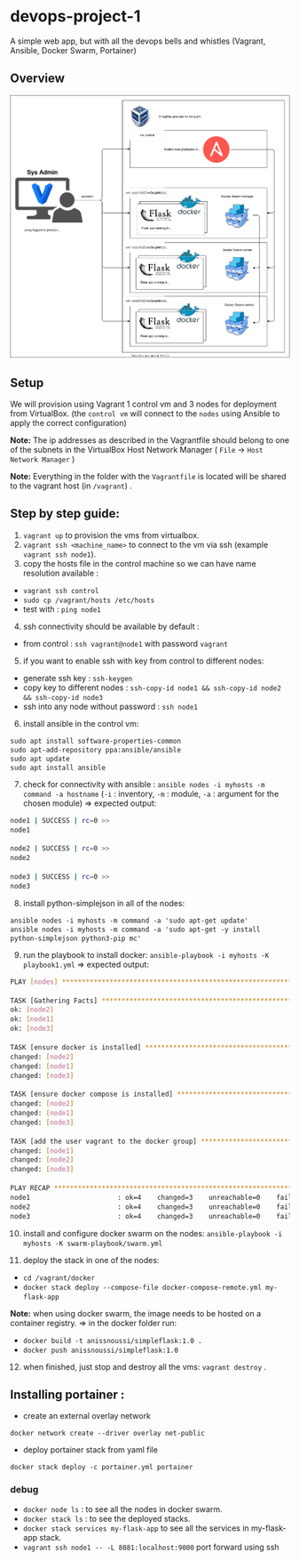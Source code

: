 # devops-project-1

A simple web app, but with all the devops bells and whistles (Vagrant, Ansible, Docker Swarm, Portainer)

## Overview

![Architecture Description](./overview.drawio.svg)

## Setup

We will provision using Vagrant 1 control vm and 3 nodes for deployment from VirtualBox.
(the `control vm` will connect to the `nodes` using Ansible to apply the correct configuration)

**Note:** The ip addresses as described in the Vagrantfile should belong to one of the subnets in the VirtualBox Host Network Manager ( `File` -> `Host Network Manager` )

**Note:** Everything in the folder with the `Vagrantfile` is located will be shared to the vagrant host (in `/vagrant`) .

## Step by step guide:

1. `vagrant up` to provision the vms from virtualbox.
2. `vagrant ssh <machine_name>` to connect to the vm via ssh (example `vagrant ssh node1`).
3. copy the hosts file in the control machine so we can have name resolution available :

- `vagrant ssh control`
- `sudo cp /vagrant/hosts /etc/hosts`
- test with : `ping node1`

4. ssh connectivity should be available by default :

- from control : `ssh vagrant@node1` with password `vagrant`

5. if you want to enable ssh with key from control to different nodes:

- generate ssh key : `ssh-keygen`
- copy key to different nodes : `ssh-copy-id node1 && ssh-copy-id node2 && ssh-copy-id node3`
- ssh into any node without password : `ssh node1`

6. install ansible in the control vm:

```
sudo apt install software-properties-common
sudo apt-add-repository ppa:ansible/ansible
sudo apt update
sudo apt install ansible
```

7. check for connectivity with ansible : `ansible nodes -i myhosts -m command -a hostname` (`-i` : inventory, `-m` : module, `-a` : argument for the chosen module)
   => expected output:

```bash
node1 | SUCCESS | rc=0 >>
node1

node2 | SUCCESS | rc=0 >>
node2

node3 | SUCCESS | rc=0 >>
node3

```

8. install python-simplejson in all of the nodes:

```
ansible nodes -i myhosts -m command -a 'sudo apt-get update'
ansible nodes -i myhosts -m command -a 'sudo apt-get -y install python-simplejson python3-pip mc'
```

9. run the playbook to install docker: `ansible-playbook -i myhosts -K playbook1.yml`
   => expected output:

```bash
PLAY [nodes] **********************************************************************************************************************************************************************

TASK [Gathering Facts] ************************************************************************************************************************************************************
ok: [node2]
ok: [node1]
ok: [node3]

TASK [ensure docker is installed] *************************************************************************************************************************************************
changed: [node2]
changed: [node1]
changed: [node3]

TASK [ensure docker compose is installed] *****************************************************************************************************************************************
changed: [node2]
changed: [node1]
changed: [node3]

TASK [add the user vagrant to the docker group] ***********************************************************************************************************************************
changed: [node1]
changed: [node2]
changed: [node3]

PLAY RECAP ************************************************************************************************************************************************************************
node1                      : ok=4    changed=3    unreachable=0    failed=0
node2                      : ok=4    changed=3    unreachable=0    failed=0
node3                      : ok=4    changed=3    unreachable=0    failed=0
```

10. install and configure docker swarm on the nodes: `ansible-playbook -i myhosts -K swarm-playbook/swarm.yml`

11. deploy the stack in one of the nodes:

- `cd /vagrant/docker`
- `docker stack deploy --compose-file docker-compose-remote.yml my-flask-app`

**Note:** when using docker swarm, the image needs to be hosted on a container registry.
=> in the docker folder run:

- `docker build -t anissnoussi/simpleflask:1.0 .`
- `docker push anissnoussi/simpleflask:1.0`

12. when finished, just stop and destroy all the vms: `vagrant destroy` .

## Installing portainer :

- create an external overlay network

```
docker network create --driver overlay net-public
```

- deploy portainer stack from yaml file

```
docker stack deploy -c portainer.yml portainer
```

### debug

- `docker node ls` : to see all the nodes in docker swarm.
- `docker stack ls` : to see the deployed stacks.
- `docker stack services my-flask-app` to see all the services in my-flask-app stack.
- `vagrant ssh node1 -- -L 8081:localhost:9000` port forward using ssh
